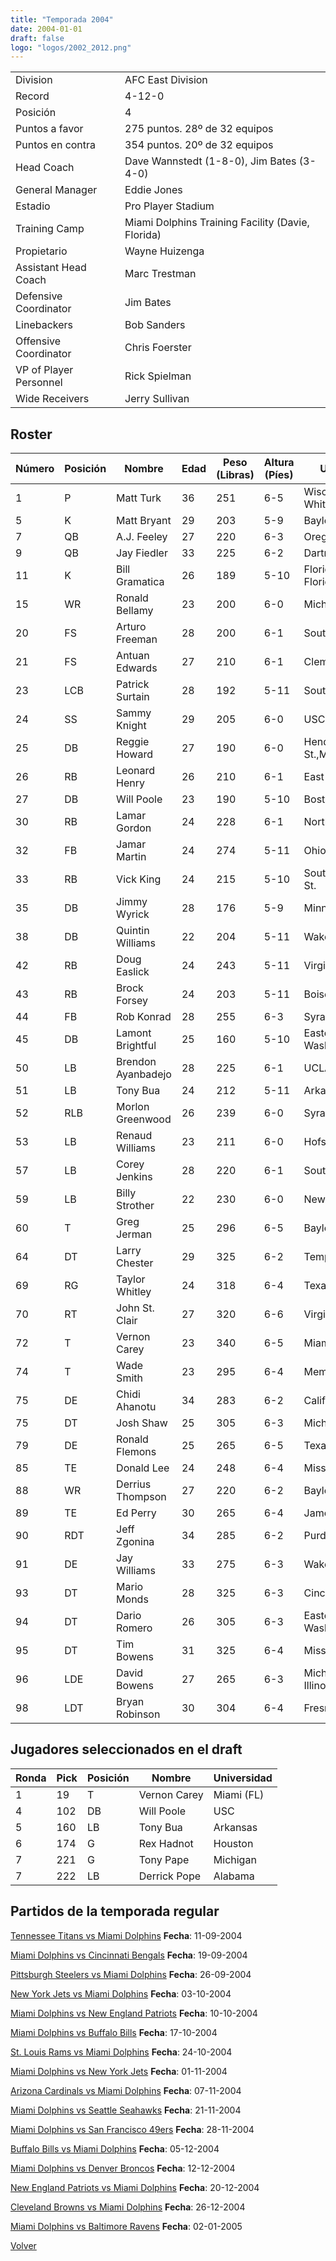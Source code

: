 ```yaml
---
title: "Temporada 2004"
date: 2004-01-01
draft: false
logo: "logos/2002_2012.png"
---
```


|                      |                      |
|-------------------------|---------------------------|
| Division               | AFC East Division            |
| Record                 | 4-12-0              |
| Posición               | 4            |
| Puntos a favor         | 275 puntos. 28º de 32 equipos           |
| Puntos en contra       | 354 puntos. 20º de 32 equipos       |
| Head Coach             | Dave Wannstedt (1-8-0), Jim Bates (3-4-0)               |
| General Manager        | Eddie Jones      |
| Estadio                | Pro Player Stadium             |
| Training Camp          | Miami Dolphins Training Facility (Davie, Florida)        |
| Propietario | Wayne Huizenga |
| Assistant Head Coach | Marc Trestman |
| Defensive Coordinator | Jim Bates |
| Linebackers | Bob Sanders |
| Offensive Coordinator | Chris Foerster |
| VP of Player Personnel | Rick Spielman |
| Wide Receivers | Jerry Sullivan |


## Roster

| Número | Posición | Nombre           | Edad | Peso (Libras) | Altura (Píes) | Universidad          |
|--------|----------|------------------|------|---------------|---------------|----------------------|
| 1 | P | Matt Turk | 36 | 251 | 6-5 | Wisconsin–Whitewater |
| 5 | K | Matt Bryant | 29 | 203 | 5-9 | Baylor |
| 7 | QB | A.J. Feeley | 27 | 220 | 6-3 | Oregon |
| 9 | QB | Jay Fiedler | 33 | 225 | 6-2 | Dartmouth |
| 11 | K | Bill Gramatica | 26 | 189 | 5-10 | Florida St.,South Florida |
| 15 | WR | Ronald Bellamy | 23 | 200 | 6-0 | Michigan |
| 20 | FS | Arturo Freeman | 28 | 200 | 6-1 | South Carolina |
| 21 | FS | Antuan Edwards | 27 | 210 | 6-1 | Clemson |
| 23 | LCB | Patrick Surtain | 28 | 192 | 5-11 | Southern Miss |
| 24 | SS | Sammy Knight | 29 | 205 | 6-0 | USC |
| 25 | DB | Reggie Howard | 27 | 190 | 6-0 | Henderson St.,Memphis |
| 26 | RB | Leonard Henry | 26 | 210 | 6-1 | East Carolina |
| 27 | DB | Will Poole | 23 | 190 | 5-10 | Boston Col.,USC |
| 30 | RB | Lamar Gordon | 24 | 228 | 6-1 | North Dakota St. |
| 32 | FB | Jamar Martin | 24 | 274 | 5-11 | Ohio St. |
| 33 | RB | Vick King | 24 | 215 | 5-10 | Southern,McNeese St. |
| 35 | DB | Jimmy Wyrick | 28 | 176 | 5-9 | Minnesota |
| 38 | DB | Quintin Williams | 22 | 204 | 5-11 | Wake Forest |
| 42 | RB | Doug Easlick | 24 | 243 | 5-11 | Virginia Tech |
| 43 | RB | Brock Forsey | 24 | 203 | 5-11 | Boise St. |
| 44 | FB | Rob Konrad | 28 | 255 | 6-3 | Syracuse |
| 45 | DB | Lamont Brightful | 25 | 160 | 5-10 | Eastern Washington |
| 50 | LB | Brendon Ayanbadejo | 28 | 225 | 6-1 | UCLA |
| 51 | LB | Tony Bua | 24 | 212 | 5-11 | Arkansas |
| 52 | RLB | Morlon Greenwood | 26 | 239 | 6-0 | Syracuse |
| 53 | LB | Renaud Williams | 23 | 211 | 6-0 | Hofstra |
| 57 | LB | Corey Jenkins | 28 | 220 | 6-1 | South Carolina |
| 59 | LB | Billy Strother | 22 | 230 | 6-0 | New Mexico |
| 60 | T | Greg Jerman | 25 | 296 | 6-5 | Baylor |
| 64 | DT | Larry Chester | 29 | 325 | 6-2 | Temple |
| 69 | RG | Taylor Whitley | 24 | 318 | 6-4 | Texas A&M |
| 70 | RT | John St. Clair | 27 | 320 | 6-6 | Virginia |
| 72 | T | Vernon Carey | 23 | 340 | 6-5 | Miami (FL) |
| 74 | T | Wade Smith | 23 | 295 | 6-4 | Memphis |
| 75 | DE | Chidi Ahanotu | 34 | 283 | 6-2 | California |
| 75 | DT | Josh Shaw | 25 | 305 | 6-3 | Michigan St. |
| 79 | DE | Ronald Flemons | 25 | 265 | 6-5 | Texas A&M |
| 85 | TE | Donald Lee | 24 | 248 | 6-4 | Mississippi St. |
| 88 | WR | Derrius Thompson | 27 | 220 | 6-2 | Baylor |
| 89 | TE | Ed Perry | 30 | 265 | 6-4 | James Madison |
| 90 | RDT | Jeff Zgonina | 34 | 285 | 6-2 | Purdue |
| 91 | DE | Jay Williams | 33 | 275 | 6-3 | Wake Forest |
| 93 | DT | Mario Monds | 28 | 325 | 6-3 | Cincinnati |
| 94 | DT | Dario Romero | 26 | 305 | 6-3 | Eastern Washington |
| 95 | DT | Tim Bowens | 31 | 325 | 6-4 | Mississippi |
| 96 | LDE | David Bowens | 27 | 265 | 6-3 | Michigan,Western Illinois |
| 98 | LDT | Bryan Robinson | 30 | 304 | 6-4 | Fresno St. |


## Jugadores seleccionados en el draft

| Ronda | Pick | Posición | Nombre           | Universidad          |
|-------|------|----------|------------------|----------------------|
| 1 | 19 | T | Vernon Carey | Miami (FL) |
| 4 | 102 | DB | Will Poole | USC |
| 5 | 160 | LB | Tony Bua | Arkansas |
| 6 | 174 | G | Rex Hadnot | Houston |
| 7 | 221 | G | Tony Pape | Michigan |
| 7 | 222 | LB | Derrick Pope | Alabama |


## Partidos de la temporada regular

[Tennessee Titans vs Miami Dolphins](/historia/partidos/ten-mia-20040911) **Fecha**: 11-09-2004

[Miami Dolphins vs Cincinnati Bengals](/historia/partidos/mia-cin-20040919) **Fecha**: 19-09-2004

[Pittsburgh Steelers vs Miami Dolphins](/historia/partidos/pit-mia-20040926) **Fecha**: 26-09-2004

[New York Jets vs Miami Dolphins](/historia/partidos/nyj-mia-20041003) **Fecha**: 03-10-2004

[Miami Dolphins vs New England Patriots](/historia/partidos/mia-ne-20041010) **Fecha**: 10-10-2004

[Miami Dolphins vs Buffalo Bills](/historia/partidos/mia-buf-20041017) **Fecha**: 17-10-2004

[St. Louis Rams vs Miami Dolphins](/historia/partidos/stl-mia-20041024) **Fecha**: 24-10-2004

[Miami Dolphins vs New York Jets](/historia/partidos/mia-nyj-20041101) **Fecha**: 01-11-2004

[Arizona Cardinals vs Miami Dolphins](/historia/partidos/ari-mia-20041107) **Fecha**: 07-11-2004

[Miami Dolphins vs Seattle Seahawks](/historia/partidos/mia-sea-20041121) **Fecha**: 21-11-2004

[Miami Dolphins vs San Francisco 49ers](/historia/partidos/mia-sf-20041128) **Fecha**: 28-11-2004

[Buffalo Bills vs Miami Dolphins](/historia/partidos/buf-mia-20041205) **Fecha**: 05-12-2004

[Miami Dolphins vs Denver Broncos](/historia/partidos/mia-den-20041212) **Fecha**: 12-12-2004

[New England Patriots vs Miami Dolphins](/historia/partidos/ne-mia-20041220) **Fecha**: 20-12-2004

[Cleveland Browns vs Miami Dolphins](/historia/partidos/cle-mia-20041226) **Fecha**: 26-12-2004

[Miami Dolphins vs Baltimore Ravens](/historia/partidos/mia-bal-20050102) **Fecha**: 02-01-2005





[Volver](/historia)